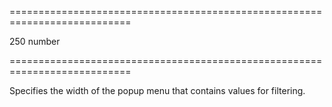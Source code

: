<!--**
/*-------------------------------------------
    Auto-generated file. Do not modify.
-------------------------------------------

**-->
===========================================================================
<!--default-->250<!--/default-->
<!--type-->number<!--/type-->
===========================================================================

<!--shortDescription-->
Specifies the width of the popup menu that contains values for filtering.
<!--/shortDescription-->

<!--fullDescription-->

<!--/fullDescription-->
